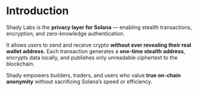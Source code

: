 # Introduction

Shady Labs is the **privacy layer for Solana** — enabling stealth transactions, encryption, and zero-knowledge authentication.

It allows users to send and receive crypto **without ever revealing their real wallet address.**
Each transaction generates a **one-time stealth address**, encrypts data locally, and publishes only unreadable ciphertext to the blockchain.

Shady empowers builders, traders, and users who value **true on-chain anonymity** without sacrificing Solana’s speed or efficiency.
